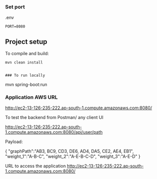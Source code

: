 ### Set port
.env
```
PORT=8080
```

## Project setup

To compile and build:

```
mvn clean install


### To run locally

```
mvn spring-boot:run

### Application AWS URL

http://ec2-13-126-235-222.ap-south-1.compute.amazonaws.com:8080/

To test the backend from Postman/ any client UI

http://ec2-13-126-235-222.ap-south-1.compute.amazonaws.com:8080/api/user/path

Payload:

{
	"graphPath":"AB3, BC9, CD3, DE6, AD4, DA5, CE2, AE4, EB1",
	"weight_1":"A-B-C",
	"weight_2":"A-E-B-C-D",
	"weight_3":"A-E-D"
}

URL to access the application
http://ec2-13-126-235-222.ap-south-1.compute.amazonaws.com:8080/



